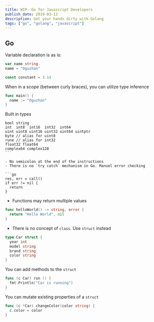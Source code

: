 ```yaml
---
title: WIP- Go for Javascript Developers
publish_date: 2019-03-12
description: Get your hands dirty with Golang
tags: ["go", "golang", "javascript"]
---
```


## Go

Variable declaration is as is:

```go
var name string
name = "Oguzhan"

const constant = 3.14
```

When in a scope (between curly braces), you can utilize type inference

```go
func main() {
  name := "Oguzhan"
}
```

Built in types

````
bool string
int  int8  int16  int32  int64
uint uint8 uint16 uint32 uint64 uintptr
byte // alias for uint8
rune // alias for int32
float32 float64
complex64 complex128
```

- No semicolon at the end of the instructions
- There is no `try catch` mechanism in Go. Manuel error checking

```go
res, err = call()
if err != nil {
  return
}
````

- Functions may return multiple values

```go
func helloWorld() -> string, error {
  return "Hello World", nil
}
```

- There is no concept of `class`. Use `struct` instead

```go
type Car struct {
  year int
  model string
  brand string
  color string
}
```

You can add methods to the `struct`

```go
func (c Car) run () {
  fmt.Println("Car is running")
}
```

You can mutate existing properties of a `struct`

```go
func (c *Car) changeColor(color string) {
  c.color = color
}
```
